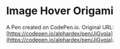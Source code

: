 # Image Hover Origami

A Pen created on CodePen.io. Original URL: [https://codepen.io/alphardex/pen/JjGyqja](https://codepen.io/alphardex/pen/JjGyqja).


